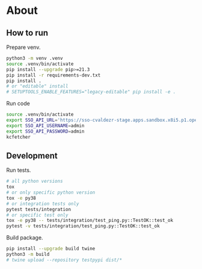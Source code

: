 # About

## How to run

Prepare venv.

```bash
python3 -m venv .venv
source .venv/bin/activate
pip install --upgrade pip>=21.3
pip install -r requirements-dev.txt
pip install .
# or "editable" install
# SETUPTOOLS_ENABLE_FEATURES="legacy-editable" pip install -e .
```

Run code

```bash
source .venv/bin/activate
export SSO_API_URL='https://sso-cvaldezr-stage.apps.sandbox.x8i5.p1.openshiftapps.com/'
export SSO_API_USERNAME=admin
export SSO_API_PASSWORD=admin
kcfetcher
```

## Development

Run tests.

```bash
# all python versions
tox
# or only specific python version
tox -e py38
# or integration tests only
pytest tests/integration
# or specific test only
tox -e py38 -- tests/integration/test_ping.py::TestOK::test_ok
pytest -v tests/integration/test_ping.py::TestOK::test_ok
```

Build package.

```bash
pip install --upgrade build twine
python3 -m build
# twine upload --repository testpypi dist/*
```
